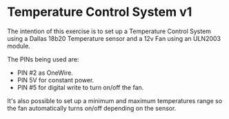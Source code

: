 # Temperature Control System v1

The intention of this exercise is to set up a Temperature Control System using a Dallas 18b20 Temperature sensor and a 12v Fan using an ULN2003 module.

The PINs being used are:

- PIN #2 as OneWire.
- PIN 5V for constant power.
- PIN #5 for digital write to turn on/off the fan.

It's also possible to set up a minimum and maximum temperatures range so the fan automatically turns on/off depending on the sensor.
